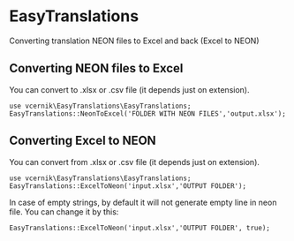 # EasyTranslations
Converting translation NEON files to Excel and back (Excel to NEON)

## Converting NEON files to Excel
You can convert to .xlsx or .csv file (it depends just on extension).

    use vcernik\EasyTranslations\EasyTranslations;
    EasyTranslations::NeonToExcel('FOLDER WITH NEON FILES','output.xlsx');
    
## Converting Excel to NEON
You can convert from .xlsx or .csv file (it depends just on extension).
    
    use vcernik\EasyTranslations\EasyTranslations;
    EasyTranslations::ExcelToNeon('input.xlsx','OUTPUT FOLDER');

In case of empty strings, by default it will not generate empty line in neon file.
You can change it by this:

    EasyTranslations::ExcelToNeon('input.xlsx','OUTPUT FOLDER', true);

